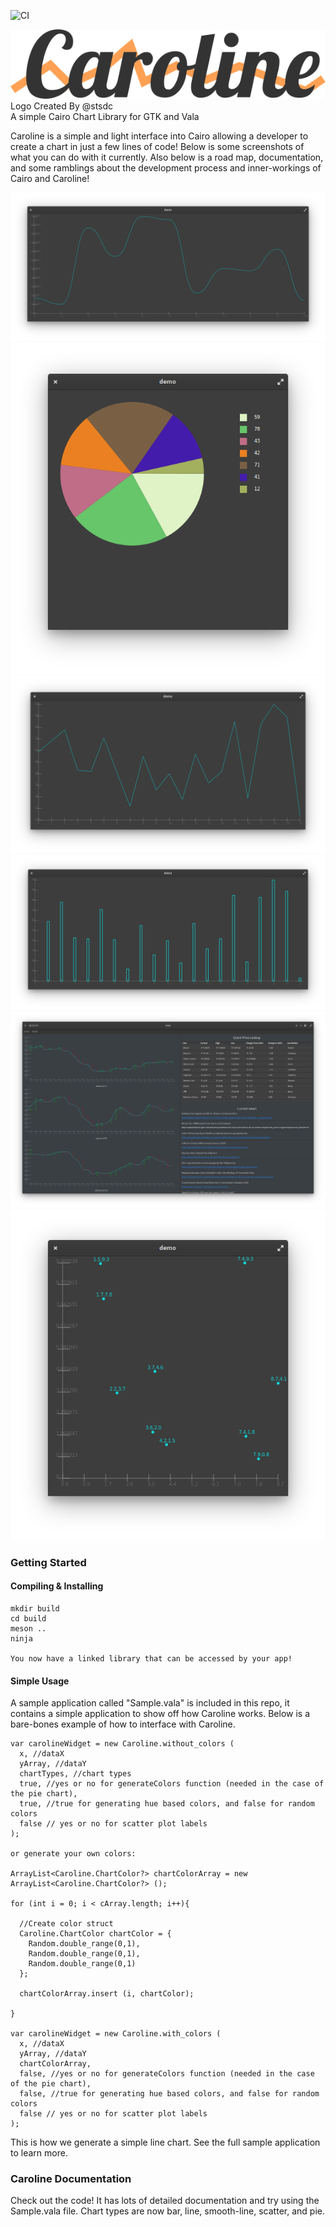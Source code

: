 ![CI](https://github.com/dcharles525/Caroline/workflows/CI/badge.svg?branch=master)

![alt text](data/logo.png "Caroline")
<br>
Logo Created By @stsdc
<br>
A simple Cairo Chart Library for GTK and Vala

Caroline is a simple and light interface into Cairo allowing a developer to create a chart in just a few lines of
code! Below is some screenshots of what you can do with it currently. Also below is a road map, documentation, and
some ramblings about the development process and inner-workings of Cairo and Caroline!

<img src="data/6.png">
<img src="data/4.png">
<img src="data/1.png">
<img src="data/2.png">
<img src="data/3.png">
<img src="data/5.png">

### Getting Started

#### Compiling & Installing

```
mkdir build
cd build
meson ..
ninja

You now have a linked library that can be accessed by your app!
```

#### Simple Usage

A sample application called "Sample.vala" is included in this repo, it contains a simple application to show off how Caroline works. Below is a bare-bones example of how to interface with Caroline.
```
var carolineWidget = new Caroline.without_colors (
  x, //dataX
  yArray, //dataY
  chartTypes, //chart types
  true, //yes or no for generateColors function (needed in the case of the pie chart),
  true, //true for generating hue based colors, and false for random colors
  false // yes or no for scatter plot labels
);

or generate your own colors:

ArrayList<Caroline.ChartColor?> chartColorArray = new ArrayList<Caroline.ChartColor?> ();

for (int i = 0; i < cArray.length; i++){

  //Create color struct
  Caroline.ChartColor chartColor = {
    Random.double_range(0,1),
    Random.double_range(0,1),
    Random.double_range(0,1)
  };

  chartColorArray.insert (i, chartColor);

}

var carolineWidget = new Caroline.with_colors (
  x, //dataX
  yArray, //dataY
  chartColorArray,
  false, //yes or no for generateColors function (needed in the case of the pie chart),
  false, //true for generating hue based colors, and false for random colors
  false // yes or no for scatter plot labels
);
```

This is how we generate a simple line chart. See the full sample application to learn more.

### Caroline Documentation

Check out the code! It has lots of detailed documentation and try using the Sample.vala file. Chart types are now bar, line, smooth-line, scatter, and pie.

